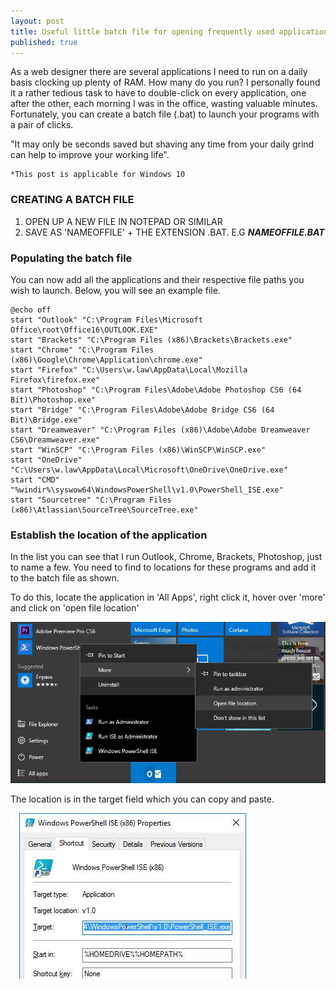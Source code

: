 ```yaml
---
layout: post
title: Useful little batch file for opening frequently used applications in Windows 10
published: true
---
```


As a web designer there are several applications I need to run on a daily basis clocking up plenty of RAM. How many do you run? I personally found it a rather tedious task to have to double-click on every application, one after the other, each morning I was in the office, wasting valuable minutes. Fortunately, you can create a batch file (.bat) to launch your programs with a pair of clicks.

"It may only be seconds saved but shaving any time from your daily grind can help to improve your working life".

    *This post is applicable for Windows 10
        
### CREATING A BATCH FILE
1. OPEN UP A NEW FILE IN NOTEPAD OR SIMILAR
2. SAVE AS 'NAMEOFFILE' + THE EXTENSION .BAT. E.G _**NAMEOFFILE.BAT**_

### Populating the batch file
You can now add all the applications and their respective file paths you wish to launch. Below, you will see an example file.

    @echo off
    start "Outlook" "C:\Program Files\Microsoft Office\root\Office16\OUTLOOK.EXE"
    start "Brackets" "C:\Program Files (x86)\Brackets\Brackets.exe"
    start "Chrome" "C:\Program Files (x86)\Google\Chrome\Application\chrome.exe"
    start "Firefox" "C:\Users\w.law\AppData\Local\Mozilla Firefox\firefox.exe"
    start "Photoshop" "C:\Program Files\Adobe\Adobe Photoshop CS6 (64 Bit)\Photoshop.exe"
    start "Bridge" "C:\Program Files\Adobe\Adobe Bridge CS6 (64 Bit)\Bridge.exe"
    start "Dreamweaver" "C:\Program Files (x86)\Adobe\Adobe Dreamweaver CS6\Dreamweaver.exe"
    start "WinSCP" "C:\Program Files (x86)\WinSCP\WinSCP.exe"
    start "OneDrive" "C:\Users\w.law\AppData\Local\Microsoft\OneDrive\OneDrive.exe"
    start "CMD" "%windir%\syswow64\WindowsPowerShell\v1.0\PowerShell_ISE.exe"
    start "Sourcetree" "C:\Program Files (x86)\Atlassian\SourceTree\SourceTree.exe"

### Establish the location of the application
In the list you can see that I run Outlook, Chrome, Brackets, Photoshop, just to name a few. You need to find to locations for these programs and add it to the batch file as shown.

To do this, locate the application in 'All Apps', right click it, hover over 'more' and click on 'open file location'

![Alt text](/images/post/20160908030717-programs.jpg)

The location is in the target field which you can copy and paste.

![Alt text](/images/post/20160908030836-app-target.jpg)



